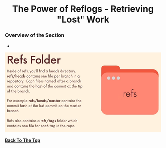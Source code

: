 <h1 align="center">The Power of Reflogs - Retrieving "Lost" Work</h1>

### Overview of the Section
* **[](#)**

![Git Tags Versoning](https://github.com/tsokac2/-_-_Git_and_GitHub_CheatSheet/blob/main/src/82.JPG)

**[Back To The Top](#Overview-of-the-Section)**
#
